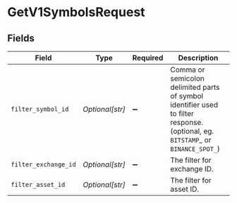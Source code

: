 # GetV1SymbolsRequest


## Fields

| Field                                                                                                                           | Type                                                                                                                            | Required                                                                                                                        | Description                                                                                                                     |
| ------------------------------------------------------------------------------------------------------------------------------- | ------------------------------------------------------------------------------------------------------------------------------- | ------------------------------------------------------------------------------------------------------------------------------- | ------------------------------------------------------------------------------------------------------------------------------- |
| `filter_symbol_id`                                                                                                              | *Optional[str]*                                                                                                                 | :heavy_minus_sign:                                                                                                              | Comma or semicolon delimited parts of symbol identifier used to filter response. (optional, eg. `BITSTAMP`_ or `BINANCE_SPOT_`) |
| `filter_exchange_id`                                                                                                            | *Optional[str]*                                                                                                                 | :heavy_minus_sign:                                                                                                              | The filter for exchange ID.                                                                                                     |
| `filter_asset_id`                                                                                                               | *Optional[str]*                                                                                                                 | :heavy_minus_sign:                                                                                                              | The filter for asset ID.                                                                                                        |